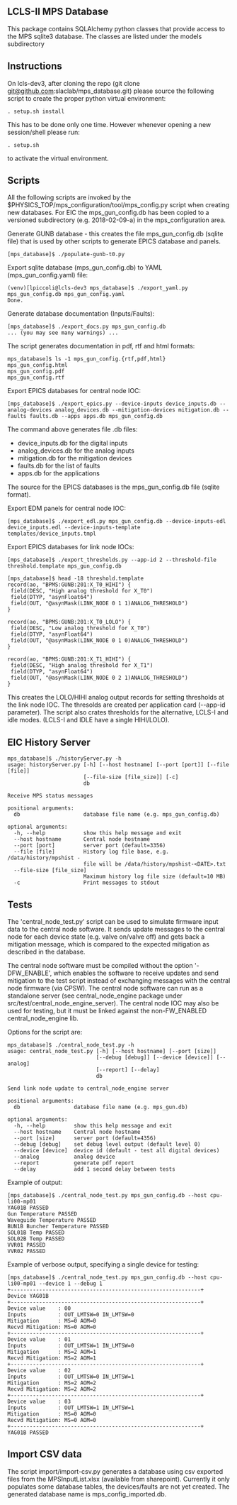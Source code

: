 LCLS-II MPS Database 
--------------------

This package contains SQLAlchemy python classes that provide access to the
MPS sqlite3 database. The classes are listed under the models subdirectory

Instructions
------------

On lcls-dev3, after cloning the repo (git clone git@github.com:slaclab/mps_database.git)
please source the following script to create the proper python virtual environment:

```
. setup.sh install
```

This has to be done only one time. However whenever opening a new session/shell please
run:

```
. setup.sh
```

to activate the virtual environment.


Scripts
-------

All the following scripts are invoked by the $PHYSICS_TOP/mps_configuration/tool/mps_config.py script when creating new databases. For EIC the mps_gun_config.db has been copied to a versioned subdirectory (e.g. 2018-02-09-a) in the mps_configuration area.

Generate GUNB database - this creates the file mps_gun_config.db (sqlite file) that is used by other scripts to generate EPICS database and panels.

```
[mps_database]$ ./populate-gunb-t0.py
```

Export sqlite database (mps_gun_config.db) to YAML (mps_gun_config.yaml) file:

```
(venv)[lpiccoli@lcls-dev3 mps_database]$ ./export_yaml.py mps_gun_config.db mps_gun_config.yaml
Done.
```

Generate database documentation (Inputs/Faults):
```
[mps_database]$ ./export_docs.py mps_gun_config.db 
... (you may see many warnings) ...
```
The script generates documentation in pdf, rtf and html formats:
```
mps_database]$ ls -1 mps_gun_config.{rtf,pdf,html}
mps_gun_config.html
mps_gun_config.pdf
mps_gun_config.rtf
```
Export EPICS databases for central node IOC:
```
[mps_database]$ ./export_epics.py --device-inputs device_inputs.db --analog-devices analog_devices.db --mitigation-devices mitigation.db --faults faults.db --apps apps.db mps_gun_config.db
```
The command above generates file .db files:
- device_inputs.db for the digital inputs
- analog_devices.db for the analog inputs
- mitigation.db for the mitigation devices
- faults.db for the list of faults
- apps.db for the applications 

The source for the EPICS databases is the mps_gun_config.db file (sqlite format).

Export EDM panels for central node IOC:
```
[mps_database]$ ./export_edl.py mps_gun_config.db --device-inputs-edl device_inputs.edl --device-inputs-template templates/device_inputs.tmpl
```
Export EPICS databases for link node IOCs:
```
[mps_database]$ ./export_thresholds.py --app-id 2 --threshold-file threshold.template mps_gun_config.db

[mps_database]$ head -18 threshold.template
record(ao, "BPMS:GUNB:201:X_T0_HIHI") {
 field(DESC, "High analog threshold for X_T0")
 field(DTYP, "asynFloat64")
 field(OUT, "@asynMask(LINK_NODE 0 1 1)ANALOG_THRESHOLD")
}

record(ao, "BPMS:GUNB:201:X_T0_LOLO") {
 field(DESC, "Low analog threshold for X_T0")
 field(DTYP, "asynFloat64")
 field(OUT, "@asynMask(LINK_NODE 0 1 0)ANALOG_THRESHOLD")
}

record(ao, "BPMS:GUNB:201:X_T1_HIHI") {
 field(DESC, "High analog threshold for X_T1")
 field(DTYP, "asynFloat64")
 field(OUT, "@asynMask(LINK_NODE 0 2 1)ANALOG_THRESHOLD")
}
```
This creates the LOLO/HIHI analog output records for setting thresholds at the link node IOC. The thresolds are created per application card (--app-id parameter). The script also crates thresholds for the alternative, LCLS-I and idle modes. (LCLS-I and IDLE have a single HIHI/LOLO).

EIC History Server
------------------

```
mps_database]$ ./historyServer.py -h
usage: historyServer.py [-h] [--host hostname] [--port [port]] [--file [file]]
                        [--file-size [file_size]] [-c]
                        db

Receive MPS status messages

positional arguments:
  db                    database file name (e.g. mps_gun_config.db)

optional arguments:
  -h, --help            show this help message and exit
  --host hostname       Central node hostname
  --port [port]         server port (default=3356)
  --file [file]         History log file base, e.g. /data/history/mpshist -
                        file will be /data/history/mpshist-<DATE>.txt
  --file-size [file_size]
                        Maximum history log file size (default=10 MB)
  -c                    Print messages to stdout
```

Tests
-----

The 'central_node_test.py' script can be used to simulate firmware input data to the central node software. It sends update messages to the central node for each device state (e.g. valve on/valve off) and gets back a mitigation message, which is compared to the expected mitigation as described in the database.

The central node software must be compiled without the option '-DFW_ENABLE', which enables the software to receive updates and send mitigation to the test script instead of exchanging messages with the central node firmware (via CPSW). The central node software can run as a standalone server (see central_node_engine package under src/test/central_node_engine_server). The central node IOC may also be used for testing, but it must be linked against the non-FW_ENABLED central_node_engine lib.

Options for the script are:
```
mps_database]$ ./central_node_test.py -h
usage: central_node_test.py [-h] [--host hostname] [--port [size]]
                            [--debug [debug]] [--device [device]] [--analog]
                            [--report] [--delay]
                            db

Send link node update to central_node_engine server

positional arguments:
  db                 database file name (e.g. mps_gun.db)

optional arguments:
  -h, --help         show this help message and exit
  --host hostname    Central node hostname
  --port [size]      server port (default=4356)
  --debug [debug]    set debug level output (default level 0)
  --device [device]  device id (default - test all digital devices)
  --analog           analog device
  --report           generate pdf report
  --delay            add 1 second delay between tests
```
Example of output:
```
[mps_database]$ ./central_node_test.py mps_gun_config.db --host cpu-li00-mp01
YAG01B PASSED
Gun Temperature PASSED
Waveguide Temperature PASSED
BUN1B Buncher Temperature PASSED
SOL01B Temp PASSED
SOL02B Temp PASSED
VVR01 PASSED
VVR02 PASSED
```
Example of verbose output, specifying a single device for testing:
```
[mps_database]$ ./central_node_test.py mps_gun_config.db --host cpu-li00-mp01 --device 1 --debug 1
+------------------------------------------------------------+
Device YAG01B
+------------------------------------------------------------+
Device value    : 00
Inputs          : OUT_LMTSW=0 IN_LMTSW=0
Mitigation      : MS=0 AOM=0
Recvd Mitigation: MS=0 AOM=0
+------------------------------------------------------------+
Device value    : 01
Inputs          : OUT_LMTSW=1 IN_LMTSW=0
Mitigation      : MS=2 AOM=1
Recvd Mitigation: MS=2 AOM=1
+------------------------------------------------------------+
Device value    : 02
Inputs          : OUT_LMTSW=0 IN_LMTSW=1
Mitigation      : MS=2 AOM=2
Recvd Mitigation: MS=2 AOM=2
+------------------------------------------------------------+
Device value    : 03
Inputs          : OUT_LMTSW=1 IN_LMTSW=1
Mitigation      : MS=0 AOM=0
Recvd Mitigation: MS=0 AOM=0
+------------------------------------------------------------+
YAG01B PASSED
```

Import CSV data
---------------

The script import/import-csv.py generates a database using csv exported files from the MPSInputList.xlsx (available from sharepoint). Currently it only populates some database tables, the devices/faults are not yet created. The generated database name is mps_config_imported.db.